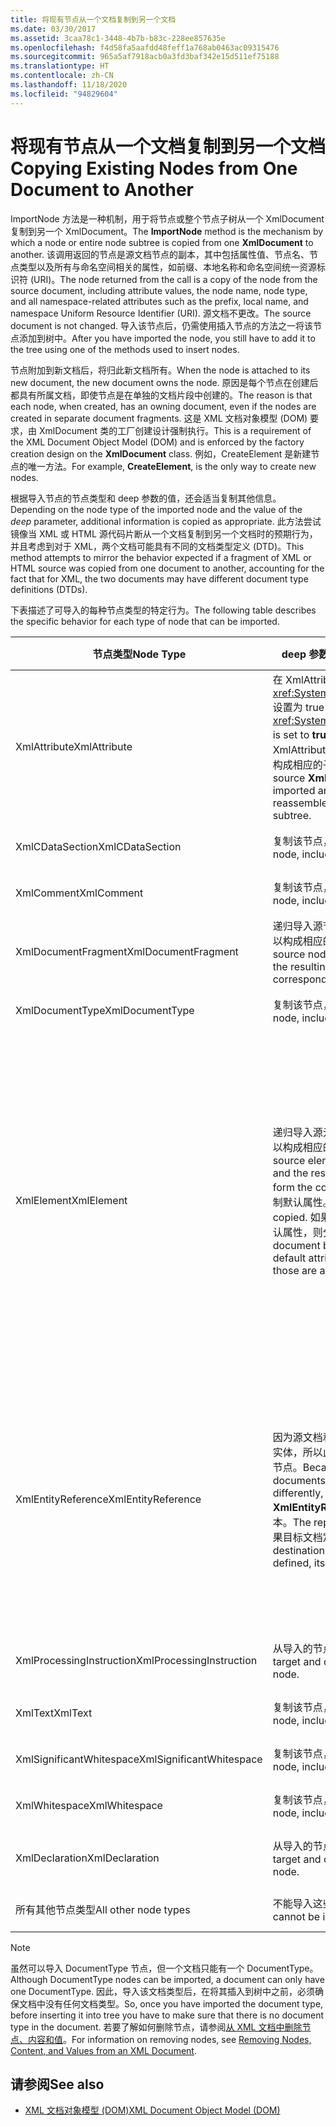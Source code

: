 ```yaml
---
title: 将现有节点从一个文档复制到另一个文档
ms.date: 03/30/2017
ms.assetid: 3caa78c1-3448-4b7b-b83c-228ee857635e
ms.openlocfilehash: f4d58fa5aafdd48feff1a768ab0463ac09315476
ms.sourcegitcommit: 965a5af7918acb0a3fd3baf342e15d511ef75188
ms.translationtype: HT
ms.contentlocale: zh-CN
ms.lasthandoff: 11/18/2020
ms.locfileid: "94829604"
---
```

# <a name="copying-existing-nodes-from-one-document-to-another"></a><span data-ttu-id="d6128-102">将现有节点从一个文档复制到另一个文档</span><span class="sxs-lookup"><span data-stu-id="d6128-102">Copying Existing Nodes from One Document to Another</span></span>
<span data-ttu-id="d6128-103">ImportNode  方法是一种机制，用于将节点或整个节点子树从一个 XmlDocument  复制到另一个 XmlDocument。</span><span class="sxs-lookup"><span data-stu-id="d6128-103">The **ImportNode** method is the mechanism by which a node or entire node subtree is copied from one **XmlDocument** to another.</span></span> <span data-ttu-id="d6128-104">该调用返回的节点是源文档节点的副本，其中包括属性值、节点名、节点类型以及所有与命名空间相关的属性，如前缀、本地名称和命名空间统一资源标识符 (URI)。</span><span class="sxs-lookup"><span data-stu-id="d6128-104">The node returned from the call is a copy of the node from the source document, including attribute values, the node name, node type, and all namespace-related attributes such as the prefix, local name, and namespace Uniform Resource Identifier (URI).</span></span> <span data-ttu-id="d6128-105">源文档不更改。</span><span class="sxs-lookup"><span data-stu-id="d6128-105">The source document is not changed.</span></span> <span data-ttu-id="d6128-106">导入该节点后，仍需使用插入节点的方法之一将该节点添加到树中。</span><span class="sxs-lookup"><span data-stu-id="d6128-106">After you have imported the node, you still have to add it to the tree using one of the methods used to insert nodes.</span></span>  
  
 <span data-ttu-id="d6128-107">节点附加到新文档后，将归此新文档所有。</span><span class="sxs-lookup"><span data-stu-id="d6128-107">When the node is attached to its new document, the new document owns the node.</span></span> <span data-ttu-id="d6128-108">原因是每个节点在创建后都具有所属文档，即使节点是在单独的文档片段中创建的。</span><span class="sxs-lookup"><span data-stu-id="d6128-108">The reason is that each node, when created, has an owning document, even if the nodes are created in separate document fragments.</span></span> <span data-ttu-id="d6128-109">这是 XML 文档对象模型 (DOM) 要求，由 XmlDocument  类的工厂创建设计强制执行。</span><span class="sxs-lookup"><span data-stu-id="d6128-109">This is a requirement of the XML Document Object Model (DOM) and is enforced by the factory creation design on the **XmlDocument** class.</span></span> <span data-ttu-id="d6128-110">例如，CreateElement  是新建节点的唯一方法。</span><span class="sxs-lookup"><span data-stu-id="d6128-110">For example, **CreateElement**, is the only way to create new nodes.</span></span>  
  
 <span data-ttu-id="d6128-111">根据导入节点的节点类型和 deep  参数的值，还会适当复制其他信息。</span><span class="sxs-lookup"><span data-stu-id="d6128-111">Depending on the node type of the imported node and the value of the *deep* parameter, additional information is copied as appropriate.</span></span> <span data-ttu-id="d6128-112">此方法尝试镜像当 XML 或 HTML 源代码片断从一个文档复制到另一个文档时的预期行为，并且考虑到对于 XML，两个文档可能具有不同的文档类型定义 (DTD)。</span><span class="sxs-lookup"><span data-stu-id="d6128-112">This method attempts to mirror the behavior expected if a fragment of XML or HTML source was copied from one document to another, accounting for the fact that for XML, the two documents may have different document type definitions (DTDs).</span></span>  
  
 <span data-ttu-id="d6128-113">下表描述了可导入的每种节点类型的特定行为。</span><span class="sxs-lookup"><span data-stu-id="d6128-113">The following table describes the specific behavior for each type of node that can be imported.</span></span>  
  
|<span data-ttu-id="d6128-114">节点类型</span><span class="sxs-lookup"><span data-stu-id="d6128-114">Node Type</span></span>|<span data-ttu-id="d6128-115">deep  参数为 true</span><span class="sxs-lookup"><span data-stu-id="d6128-115">*deep* parameter is true</span></span>|<span data-ttu-id="d6128-116">deep  参数为 false</span><span class="sxs-lookup"><span data-stu-id="d6128-116">*deep* parameter is false</span></span>|  
|---------------|------------------------------|-------------------------------|  
|<span data-ttu-id="d6128-117">XmlAttribute</span><span class="sxs-lookup"><span data-stu-id="d6128-117">XmlAttribute</span></span>|<span data-ttu-id="d6128-118">在 XmlAttribute 上，<xref:System.Xml.XmlAttribute.Specified%2A> 设置为 true  。</span><span class="sxs-lookup"><span data-stu-id="d6128-118">The <xref:System.Xml.XmlAttribute.Specified%2A> is set to **true** on the XmlAttribute.</span></span> <span data-ttu-id="d6128-119">递归导入源 XmlAttribute  的子代，并重组生成的节点，以构成相应的子树。</span><span class="sxs-lookup"><span data-stu-id="d6128-119">The descendants of the source **XmlAttribute** are recursively imported and the resulting nodes reassembled to form the corresponding subtree.</span></span>|<span data-ttu-id="d6128-120">deep  参数不适用于 XmlAttribute  节点，因为这些节点在导入时总是带子节点。</span><span class="sxs-lookup"><span data-stu-id="d6128-120">The *deep* parameter does not apply to **XmlAttribute** nodes, because they always carry their child nodes with them when imported.</span></span>|  
|<span data-ttu-id="d6128-121">XmlCDataSection</span><span class="sxs-lookup"><span data-stu-id="d6128-121">XmlCDataSection</span></span>|<span data-ttu-id="d6128-122">复制该节点，包括复制其数据。</span><span class="sxs-lookup"><span data-stu-id="d6128-122">Copies the node, including its data.</span></span>|<span data-ttu-id="d6128-123">复制该节点，包括复制其数据。</span><span class="sxs-lookup"><span data-stu-id="d6128-123">Copies the node, including its data.</span></span>|  
|<span data-ttu-id="d6128-124">XmlComment</span><span class="sxs-lookup"><span data-stu-id="d6128-124">XmlComment</span></span>|<span data-ttu-id="d6128-125">复制该节点，包括复制其数据。</span><span class="sxs-lookup"><span data-stu-id="d6128-125">Copies the node, including its data.</span></span>|<span data-ttu-id="d6128-126">复制该节点，包括复制其数据。</span><span class="sxs-lookup"><span data-stu-id="d6128-126">Copies the node, including its data.</span></span>|  
|<span data-ttu-id="d6128-127">XmlDocumentFragment</span><span class="sxs-lookup"><span data-stu-id="d6128-127">XmlDocumentFragment</span></span>|<span data-ttu-id="d6128-128">递归导入源节点的子代，并重组生成的节点，以构成相应的子树。</span><span class="sxs-lookup"><span data-stu-id="d6128-128">The descendants of the source node are recursively imported and the resulting nodes reassembled to form the corresponding subtree.</span></span>|<span data-ttu-id="d6128-129">创建空的 XmlDocumentFragment  。</span><span class="sxs-lookup"><span data-stu-id="d6128-129">An empty **XmlDocumentFragment** is created.</span></span>|  
|<span data-ttu-id="d6128-130">XmlDocumentType</span><span class="sxs-lookup"><span data-stu-id="d6128-130">XmlDocumentType</span></span>|<span data-ttu-id="d6128-131">复制该节点，包括复制其数据。\*</span><span class="sxs-lookup"><span data-stu-id="d6128-131">Copies the node, including its data.\*</span></span>|<span data-ttu-id="d6128-132">复制该节点，包括复制其数据。\*</span><span class="sxs-lookup"><span data-stu-id="d6128-132">Copies the node, including its data.\*</span></span>|  
|<span data-ttu-id="d6128-133">XmlElement</span><span class="sxs-lookup"><span data-stu-id="d6128-133">XmlElement</span></span>|<span data-ttu-id="d6128-134">递归导入源元素的子代，并重组生成的节点，以构成相应的子树。</span><span class="sxs-lookup"><span data-stu-id="d6128-134">The descendants of the source element are recursively imported and the resulting nodes reassembled to form the corresponding subtree.</span></span> <span data-ttu-id="d6128-135">**注意：** 不复制默认属性。</span><span class="sxs-lookup"><span data-stu-id="d6128-135">**Note:**  Default attributes are not copied.</span></span> <span data-ttu-id="d6128-136">如果导入到的文档定义该元素名称的默认属性，则分配这些默认属性。</span><span class="sxs-lookup"><span data-stu-id="d6128-136">If the document being imported into defines default attributes for this element name, those are assigned.</span></span>|<span data-ttu-id="d6128-137">导入源元素的指定属性节点，并将生成的 XmlAttribute  节点附加到新元素。</span><span class="sxs-lookup"><span data-stu-id="d6128-137">Specified attribute nodes of the source element are imported, and the generated **XmlAttribute** nodes are attached to the new element.</span></span> <span data-ttu-id="d6128-138">不复制子代节点。</span><span class="sxs-lookup"><span data-stu-id="d6128-138">The descendant nodes are not copied.</span></span> <span data-ttu-id="d6128-139">**注意：** 不复制默认属性。</span><span class="sxs-lookup"><span data-stu-id="d6128-139">**Note:**  Default attributes are not copied.</span></span> <span data-ttu-id="d6128-140">如果导入到的文档定义该元素名称的默认属性，则分配这些默认属性。</span><span class="sxs-lookup"><span data-stu-id="d6128-140">If the document being imported into defines default attributes for this element name, those are assigned.</span></span>|  
|<span data-ttu-id="d6128-141">XmlEntityReference</span><span class="sxs-lookup"><span data-stu-id="d6128-141">XmlEntityReference</span></span>|<span data-ttu-id="d6128-142">因为源文档和目标文档可能以不同的方式定义实体，所以此方法仅复制 XmlEntityReference  节点。</span><span class="sxs-lookup"><span data-stu-id="d6128-142">Because the source and destination documents could have the entities defined differently, this method only copies the **XmlEntityReference** node.</span></span> <span data-ttu-id="d6128-143">不包括替换文本。</span><span class="sxs-lookup"><span data-stu-id="d6128-143">The replacement text is not included.</span></span> <span data-ttu-id="d6128-144">如果目标文档定义了实体，则给它赋值。</span><span class="sxs-lookup"><span data-stu-id="d6128-144">If the destination document has the entity defined, its value is assigned.</span></span>|<span data-ttu-id="d6128-145">因为源文档和目标文档可能以不同的方式定义实体，所以此方法仅复制 XmlEntityReference  节点。</span><span class="sxs-lookup"><span data-stu-id="d6128-145">Because the source and destination documents could have the entities defined differently, this method only copies the **XmlEntityReference** node.</span></span> <span data-ttu-id="d6128-146">不包括替换文本。</span><span class="sxs-lookup"><span data-stu-id="d6128-146">The replacement text is not included.</span></span> <span data-ttu-id="d6128-147">如果目标文档定义了实体，则给它赋值。</span><span class="sxs-lookup"><span data-stu-id="d6128-147">If the destination document has the entity defined, its value is assigned.</span></span>|  
|<span data-ttu-id="d6128-148">XmlProcessingInstruction</span><span class="sxs-lookup"><span data-stu-id="d6128-148">XmlProcessingInstruction</span></span>|<span data-ttu-id="d6128-149">从导入的节点复制目标和数据值。</span><span class="sxs-lookup"><span data-stu-id="d6128-149">Copies the target and data value from the imported node.</span></span>|<span data-ttu-id="d6128-150">从导入的节点复制目标和数据值。</span><span class="sxs-lookup"><span data-stu-id="d6128-150">Copies the target and data value from the imported node.</span></span>|  
|<span data-ttu-id="d6128-151">XmlText</span><span class="sxs-lookup"><span data-stu-id="d6128-151">XmlText</span></span>|<span data-ttu-id="d6128-152">复制该节点，包括复制其数据。</span><span class="sxs-lookup"><span data-stu-id="d6128-152">Copies the node, including its data.</span></span>|<span data-ttu-id="d6128-153">复制该节点，包括复制其数据。</span><span class="sxs-lookup"><span data-stu-id="d6128-153">Copies the node, including its data.</span></span>|  
|<span data-ttu-id="d6128-154">XmlSignificantWhitespace</span><span class="sxs-lookup"><span data-stu-id="d6128-154">XmlSignificantWhitespace</span></span>|<span data-ttu-id="d6128-155">复制该节点，包括复制其数据。</span><span class="sxs-lookup"><span data-stu-id="d6128-155">Copies the node, including its data.</span></span>|<span data-ttu-id="d6128-156">复制该节点，包括复制其数据。</span><span class="sxs-lookup"><span data-stu-id="d6128-156">Copies the node, including its data.</span></span>|  
|<span data-ttu-id="d6128-157">XmlWhitespace</span><span class="sxs-lookup"><span data-stu-id="d6128-157">XmlWhitespace</span></span>|<span data-ttu-id="d6128-158">复制该节点，包括复制其数据。</span><span class="sxs-lookup"><span data-stu-id="d6128-158">Copies the node, including its data.</span></span>|<span data-ttu-id="d6128-159">复制该节点，包括复制其数据。</span><span class="sxs-lookup"><span data-stu-id="d6128-159">Copies the node, including its data.</span></span>|  
|<span data-ttu-id="d6128-160">XmlDeclaration</span><span class="sxs-lookup"><span data-stu-id="d6128-160">XmlDeclaration</span></span>|<span data-ttu-id="d6128-161">从导入的节点复制目标和数据值。</span><span class="sxs-lookup"><span data-stu-id="d6128-161">Copies the target and data value from the imported node.</span></span>|<span data-ttu-id="d6128-162">从导入的节点复制目标和数据值。</span><span class="sxs-lookup"><span data-stu-id="d6128-162">Copies the target and data value from the imported node.</span></span>|  
|<span data-ttu-id="d6128-163">所有其他节点类型</span><span class="sxs-lookup"><span data-stu-id="d6128-163">All other node types</span></span>|<span data-ttu-id="d6128-164">不能导入这些节点类型。</span><span class="sxs-lookup"><span data-stu-id="d6128-164">These node types cannot be imported.</span></span>|<span data-ttu-id="d6128-165">不能导入这些节点类型。</span><span class="sxs-lookup"><span data-stu-id="d6128-165">These node types cannot be imported.</span></span>|  
  
> [!NOTE]
> <span data-ttu-id="d6128-166">虽然可以导入 DocumentType 节点，但一个文档只能有一个 DocumentType。</span><span class="sxs-lookup"><span data-stu-id="d6128-166">Although DocumentType nodes can be imported, a document can only have one DocumentType.</span></span> <span data-ttu-id="d6128-167">因此，导入该文档类型后，在将其插入到树中之前，必须确保文档中没有任何文档类型。</span><span class="sxs-lookup"><span data-stu-id="d6128-167">So, once you have imported the document type, before inserting it into tree you have to make sure that there is no document type in the document.</span></span> <span data-ttu-id="d6128-168">若要了解如何删除节点，请参阅[从 XML 文档中删除节点、内容和值](removing-nodes-content-and-values-from-an-xml-document.md)。</span><span class="sxs-lookup"><span data-stu-id="d6128-168">For information on removing nodes, see [Removing Nodes, Content, and Values from an XML Document](removing-nodes-content-and-values-from-an-xml-document.md).</span></span>  
  
## <a name="see-also"></a><span data-ttu-id="d6128-169">请参阅</span><span class="sxs-lookup"><span data-stu-id="d6128-169">See also</span></span>

- [<span data-ttu-id="d6128-170">XML 文档对象模型 (DOM)</span><span class="sxs-lookup"><span data-stu-id="d6128-170">XML Document Object Model (DOM)</span></span>](xml-document-object-model-dom.md)
